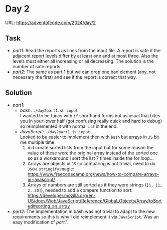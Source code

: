 # Day 2

URL: https://adventofcode.com/2024/day/2

## Task
* _part1_: Read the reports as lines from the input file. A report is safe if the adjacent report levels differ by at least one and at most three. Also the levels must either all increasing or all decreasing. The solution is the number of safe reports.
* _part2_: The same as part 1 but we can drop one bad element (any, not necessary the first) and see if the report is correct that way.

## Solution
* _part1_:
    * _bash_: `./day2part1.sh input`\
    I wanted to be fancy with `if` shorthand forms but as usual that bites you in your lower half (got confusing really quick and hard to debug) so reimplemented it with normal `if`s in the end.
    * _JavaScript_: `./day2part1.js input`\
    Looked to be easier to implement then with `bash` but arrays in `JS` bit me multiple time:
        1. did create sorted lists from the input but for some reason the value of these were the original array instead of the sorted one so as a workaround I sort the list 7 times inside the for loop...
        1. Arrays are objects in `JS` so comparing is not trivial, need to do `JSON.stringify` magic: https://www.freecodecamp.org/news/how-to-compare-arrays-in-javascript/
        1. Arrays of numbers are still sorted as if they were strings (`[1, 11, 2, 20]`), needed to add a compare function to sort: https://developer.mozilla.org/en-US/docs/Web/JavaScript/Reference/Global_Objects/Array/toSorted#sorting_an_array
* _part2_: The implementation in bash was not trivial to adapt to the new requirements so this is why I did reimplement it via `JavaScript`. Was an easy modification of _part1_. 
